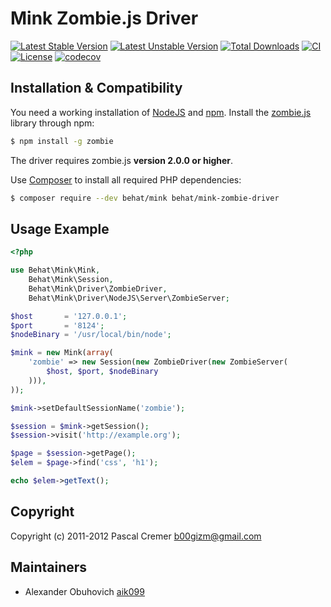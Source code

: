 Mink Zombie.js Driver
=====================

[![Latest Stable Version](https://poser.pugx.org/behat/mink-zombie-driver/v/stable.svg)](https://packagist.org/packages/behat/mink-zombie-driver)
[![Latest Unstable Version](https://poser.pugx.org/behat/mink-zombie-driver/v/unstable.svg)](https://packagist.org/packages/behat/mink-zombie-driver)
[![Total Downloads](https://poser.pugx.org/behat/mink-zombie-driver/downloads.svg)](https://packagist.org/packages/behat/mink-zombie-driver)
[![CI](https://github.com/minkphp/MinkZombieDriver/actions/workflows/tests.yml/badge.svg)](https://github.com/minkphp/MinkZombieDriver/actions/workflows/tests.yml)
[![License](https://poser.pugx.org/behat/mink-zombie-driver/license.svg)](https://packagist.org/packages/behat/mink-zombie-driver)
[![codecov](https://codecov.io/gh/minkphp/MinkZombieDriver/branch/master/graph/badge.svg?token=q3KjYserBP)](https://codecov.io/gh/minkphp/MinkZombieDriver)

Installation & Compatibility
----------------------------

You need a working installation of [NodeJS](https://nodejs.org/) and
[npm](https://www.npmjs.com/). Install the
[zombie.js](https://zombie.js.org/) library through npm:

``` bash
$ npm install -g zombie
```

The driver requires zombie.js __version 2.0.0 or higher__.

Use [Composer](https://getcomposer.org/) to install all required PHP dependencies:

```bash
$ composer require --dev behat/mink behat/mink-zombie-driver
```

Usage Example
-------------

```php
<?php

use Behat\Mink\Mink,
    Behat\Mink\Session,
    Behat\Mink\Driver\ZombieDriver,
    Behat\Mink\Driver\NodeJS\Server\ZombieServer;

$host       = '127.0.0.1';
$port       = '8124';
$nodeBinary = '/usr/local/bin/node';

$mink = new Mink(array(
    'zombie' => new Session(new ZombieDriver(new ZombieServer(
        $host, $port, $nodeBinary
    ))),
));

$mink->setDefaultSessionName('zombie');

$session = $mink->getSession();
$session->visit('http://example.org');

$page = $session->getPage();
$elem = $page->find('css', 'h1');

echo $elem->getText();
```

Copyright
---------

Copyright (c) 2011-2012 Pascal Cremer <b00gizm@gmail.com>

Maintainers
-----------

* Alexander Obuhovich [aik099](https://github.com/aik099)
